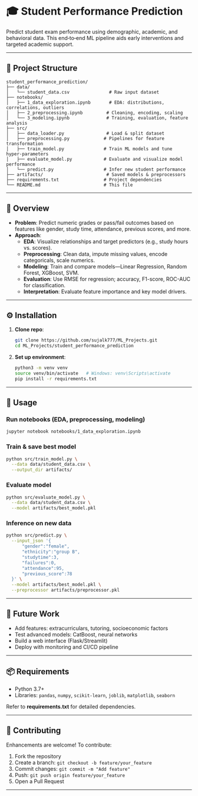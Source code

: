 # 🎓 Student Performance Prediction

Predict student exam performance using demographic, academic, and behavioral data. This end‑to‑end ML pipeline aids early interventions and targeted academic support.

---

## 📁 Project Structure

```
student_performance_prediction/
├── data/
│   └── student_data.csv               # Raw input dataset
├── notebooks/
│   ├── 1_data_exploration.ipynb       # EDA: distributions, correlations, outliers
│   ├── 2_preprocessing.ipynb         # Cleaning, encoding, scaling
│   └── 3_modeling.ipynb              # Training, evaluation, feature analysis
├── src/
│   ├── data_loader.py                # Load & split dataset
│   ├── preprocessing.py             # Pipelines for feature transformation
│   ├── train_model.py               # Train ML models and tune hyper‑parameters
│   ├── evaluate_model.py            # Evaluate and visualize model performance
│   └── predict.py                   # Infer new student performance
├── artifacts/                        # Saved models & preprocessors
├── requirements.txt                 # Project dependencies
└── README.md                        # This file
```

---

## 🧠 Overview

- **Problem**: Predict numeric grades or pass/fail outcomes based on features like gender, study time, attendance, previous scores, and more.
- **Approach**:
  - **EDA**: Visualize relationships and target predictors (e.g., study hours vs. scores).
  - **Preprocessing**: Clean data, impute missing values, encode categoricals, scale numerics.
  - **Modeling**: Train and compare models—Linear Regression, Random Forest, XGBoost, SVM.
  - **Evaluation**: Use RMSE for regression; accuracy, F1-score, ROC-AUC for classification.
  - **Interpretation**: Evaluate feature importance and key model drivers.

---

## ⚙️ Installation

1. **Clone repo**:
   ```bash
   git clone https://github.com/sujalk777/ML_Projects.git
   cd ML_Projects/student_performance_prediction
   ```

2. **Set up environment**:
   ```bash
   python3 -m venv venv
   source venv/bin/activate   # Windows: venv\Scripts\activate
   pip install -r requirements.txt
   ```

---

## 🚀 Usage

### Run notebooks (EDA, preprocessing, modeling)
```bash
jupyter notebook notebooks/1_data_exploration.ipynb
```

### Train & save best model
```bash
python src/train_model.py \
  --data data/student_data.csv \
  --output_dir artifacts/
```

### Evaluate model
```bash
python src/evaluate_model.py \
  --data data/student_data.csv \
  --model artifacts/best_model.pkl
```

### Inference on new data
```bash
python src/predict.py \
  --input_json '{
      "gender":"female",
      "ethnicity":"group B",
      "studytime":3,
      "failures":0,
      "attendance":95,
      "previous_score":78
  }' \
  --model artifacts/best_model.pkl \
  --preprocessor artifacts/preprocessor.pkl
```

---

## 🔧 Future Work

- Add features: extracurriculars, tutoring, socioeconomic factors
- Test advanced models: CatBoost, neural networks
- Build a web interface (Flask/Streamlit)
- Deploy with monitoring and CI/CD pipeline

---

## 📦 Requirements

- Python 3.7+
- Libraries: `pandas`, `numpy`, `scikit-learn`, `joblib`, `matplotlib`, `seaborn`

Refer to **requirements.txt** for detailed dependencies.

---

## 🤝 Contributing

Enhancements are welcome! To contribute:
1. Fork the repository  
2. Create a branch: `git checkout -b feature/your_feature`
3. Commit changes: `git commit -m "Add feature"`
4. Push: `git push origin feature/your_feature`
5. Open a Pull Request

---

